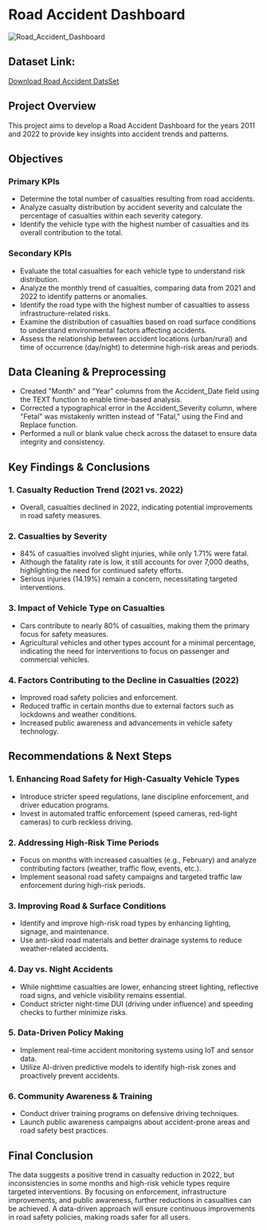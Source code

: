 # Road Accident Dashboard

![Road_Accident_Dashboard](https://github.com/user-attachments/assets/0608e252-df21-40bc-ad3c-624a0937cee6)

## Dataset Link:   
[Download Road Accident DatsSet](https://docs.google.com/spreadsheets/d/1Xa9bqF_AXEMAH_HeHbrGYP38yiXaPl8p/edit?usp=sharing&ouid=111664388300163303019&rtpof=true&sd=true)
## Project Overview
This project aims to develop a Road Accident Dashboard for the years 2011 and 2022 to provide key insights into accident trends and patterns.

## Objectives

### Primary KPIs
- Determine the total number of casualties resulting from road accidents.
- Analyze casualty distribution by accident severity and calculate the percentage of casualties within each severity category.
- Identify the vehicle type with the highest number of casualties and its overall contribution to the total.

### Secondary KPIs
- Evaluate the total casualties for each vehicle type to understand risk distribution.
- Analyze the monthly trend of casualties, comparing data from 2021 and 2022 to identify patterns or anomalies.
- Identify the road type with the highest number of casualties to assess infrastructure-related risks.
- Examine the distribution of casualties based on road surface conditions to understand environmental factors affecting accidents.
- Assess the relationship between accident locations (urban/rural) and time of occurrence (day/night) to determine high-risk areas and periods.

## Data Cleaning & Preprocessing
- Created "Month" and "Year" columns from the Accident_Date field using the TEXT function to enable time-based analysis.
- Corrected a typographical error in the Accident_Severity column, where "Fetal" was mistakenly written instead of "Fatal," using the Find and Replace function.
- Performed a null or blank value check across the dataset to ensure data integrity and consistency.

## Key Findings & Conclusions

### 1. Casualty Reduction Trend (2021 vs. 2022)
- Overall, casualties declined in 2022, indicating potential improvements in road safety measures.

### 2. Casualties by Severity
- 84% of casualties involved slight injuries, while only 1.71% were fatal.
- Although the fatality rate is low, it still accounts for over 7,000 deaths, highlighting the need for continued safety efforts.
- Serious injuries (14.19%) remain a concern, necessitating targeted interventions.

### 3. Impact of Vehicle Type on Casualties
- Cars contribute to nearly 80% of casualties, making them the primary focus for safety measures.
- Agricultural vehicles and other types account for a minimal percentage, indicating the need for interventions to focus on passenger and commercial vehicles.

### 4. Factors Contributing to the Decline in Casualties (2022)
- Improved road safety policies and enforcement.
- Reduced traffic in certain months due to external factors such as lockdowns and weather conditions.
- Increased public awareness and advancements in vehicle safety technology.

## Recommendations & Next Steps

### 1. Enhancing Road Safety for High-Casualty Vehicle Types
- Introduce stricter speed regulations, lane discipline enforcement, and driver education programs.
- Invest in automated traffic enforcement (speed cameras, red-light cameras) to curb reckless driving.

### 2. Addressing High-Risk Time Periods
- Focus on months with increased casualties (e.g., February) and analyze contributing factors (weather, traffic flow, events, etc.).
- Implement seasonal road safety campaigns and targeted traffic law enforcement during high-risk periods.

### 3. Improving Road & Surface Conditions
- Identify and improve high-risk road types by enhancing lighting, signage, and maintenance.
- Use anti-skid road materials and better drainage systems to reduce weather-related accidents.

### 4. Day vs. Night Accidents
- While nighttime casualties are lower, enhancing street lighting, reflective road signs, and vehicle visibility remains essential.
- Conduct stricter night-time DUI (driving under influence) and speeding checks to further minimize risks.

### 5. Data-Driven Policy Making
- Implement real-time accident monitoring systems using IoT and sensor data.
- Utilize AI-driven predictive models to identify high-risk zones and proactively prevent accidents.

### 6. Community Awareness & Training
- Conduct driver training programs on defensive driving techniques.
- Launch public awareness campaigns about accident-prone areas and road safety best practices.

## Final Conclusion
The data suggests a positive trend in casualty reduction in 2022, but inconsistencies in some months and high-risk vehicle types require targeted interventions. By focusing on enforcement, infrastructure improvements, and public awareness, further reductions in casualties can be achieved. A data-driven approach will ensure continuous improvements in road safety policies, making roads safer for all users.
